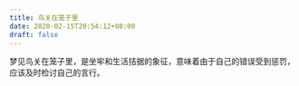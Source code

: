 ```yaml
---
title: 鸟关在笼子里
date: 2020-02-15T20:54:12+08:00
draft: false
---
```


梦见鸟关在笼子里，是坐牢和生活拮据的象征，意味着由于自己的错误受到惩罚，应该及时检讨自己的言行。
